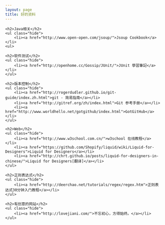 ```yaml
---
layout: page
title: 好的资料
---
```

<div class="wiki">

    <h2>Java相关</h2>
    <ul class="hide">
        <li><a href="http://www.open-open.com/jsoup/">Jsoup Cookbook</a></li>
    <ul>
    
    <h2>软件测试</h2>
    <ul class="hide">
        <li><a href="http://openhome.cc/Gossip/JUnit/">JUnit 學習筆記</a></li>
    </ul>

    <h2>版本控制</h2>
    <ul class="hide">
        <li><a href="http://rogerdudler.github.io/git-guide/index.zh.html">git - 简易指南</a></li>
        <li><a href="http://gitref.org/zh/index.html">Git 参考手册</a></li>
        <li><a href="http://www.worldhello.net/gotgithub/index.html">GotGitHub</a></li>
    </ul>

    <h2>Web</h2>
    <ul class="hide">
        <li><a href="http://www.w3school.com.cn/">w3school 在线教程</a></li>
        <li><a href="https://github.com/Shopify/liquid/wiki/Liquid-for-Designers">Liquid for Designers</a></li>
        <li><a href="http://chrt.github.io/posts/liquid-for-designers-in-chinese/">Liquid for Designers[翻译]</a></li>
    </ul>

    <h2>正则表达式</h2>
    <ul class="hide">
        <li><a href="http://deerchao.net/tutorials/regex/regex.htm">正则表达式30分钟入门教程</a></li>
    </ul>

    <h2>有创意的网站</h2>
    <ul class="hide">
        <li><a href="http://lovejiani.com/">不忘初心，方得始终。</a></li>
    </ul>
</div>
<script type="text/javascript">
    $(document).ready(function(){
        $('#content a').each(function(index,element){
            var href = $(this).attr('href');
            if(href.indexOf('#') == 0){
            }else if ( href.indexOf('/') == 0 || href.toLowerCase().indexOf('beiyuu.com')>-1 ){
                $(this).attr('target','_blank');
            }else{
                $(this).attr('target','_blank');
                $(this).addClass('external');
            }
        });
        $('body').delegate('h2','click',function(e){
            e.preventDefault();
            $(this).next('ul').toggle();
        });
    });
</script>
